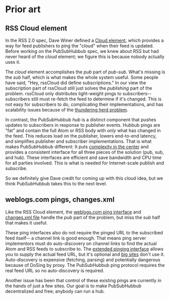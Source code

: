 # Prior art #

## RSS Cloud element ##

In the RSS 2.0 spec, Dave Winer defined a [Cloud element](http://cyber.law.harvard.edu/rss/soapMeetsRss.html#rsscloudInterface), which provides a way for feed publishers to ping the "cloud" when their feed is updated. Before working on the PubSubHubbub spec, we knew about RSS but had never heard of the _cloud_ element; we figure this is because nobody actually uses it.

The _cloud_ element accomplishes the _pub_ part of _pub-sub_. What's missing is the _sub_ half, which is what makes the whole system useful. Some people have said, "Hey, rssCloud did define subscriptions." In our view the subscription part of rssCloud still just solves the _publishing_ part of the problem. rssCloud only distributes light-weight pings to subscribers-- subscribers still must re-fetch the feed to determine if it's changed. This is not easy for subscribers to do, complicating their implementations, and has scalability issues because of the [thundering herd problem](http://en.wikipedia.org/wiki/Thundering_herd_problem).

In contrast, the PubSubHubbub _hub_ is a distinct component that pushes updates to subscribers in response to publisher events. Hubbub pings are "fat" and contain the full Atom or RSS body with _only_ what has changed in the feed. This reduces load on the publisher, lowers end-to-end latency, and simplifies publisher and subscriber implementations. That is what makes PubSubHubbub different: It puts [complexity in the center](DesignPrinciples.md) and provides a consistent interface for all three pieces of the solution (pub, sub, and hub). These interfaces are efficient and save bandwidth and CPU time for all parties involved. This is what is needed for Internet-scale publish and subscribe.

So we definitely give Dave credit for coming up with this _cloud_ idea, but we think PubSubHubbub takes this to the next level.


## weblogs.com pings, changes.xml ##

Like the RSS Cloud element, the [weblogs.com ping interface](http://weblogs.com/api.html#1) and [changes.xml file](http://weblogs.com/api.html#10) handle the _pub_ part of the problem, but miss the _sub_ half that makes it useful.

These ping interfaces also do not require the pinged URL to the subscribed feed itself-- a channel link is good enough. That means ping server implementors must do auto-discovery on channel links to find the actual Atom and RSS feeds to subscribe to. The [extended pinging interface](http://weblogs.com/api.html#5) allows you to supply the actual feed URL, but it's optional and [big sites](http://technorati.com/developers/ping/) don't use it. Auto-discovery is expensive (fetching, parsing) and potentially dangerous because of DoSing by proxy. The PubSubHubbub ping protocol requires the real feed URL so no auto-discovery is required.

Another issue has been that control of these existing pings are currently in the hands of just a few sites. Our goal is to make PubSubHubbub decentralized and free; anybody can run a hub.